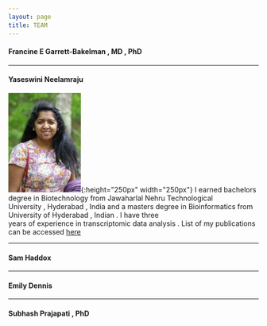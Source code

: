 ```yaml
---
layout: page
title: TEAM
---
```


<h4>Francine E Garrett-Bakelman , MD , PhD</h4>

***

<h4>Yaseswini Neelamraju</h4>

![Yaseswini](images/YN.jpg){:height="250px" width="250px"}
I earned bachelors degree in Biotechnology from Jawaharlal Nehru Technological<br /> University , Hyderabad , India and a masters degree in Bioinformatics from University of Hyderabad , Indian . I have three<br />years of experience in transcriptomic data analysis . List of my publications can be accessed [here]({{"https://www.ncbi.nlm.nih.gov/pubmed/?term=neelamraju%2C+yaseswini"}})

***

<h4>Sam Haddox</h4>

***

<h4>Emily Dennis</h4> 

***

<h4>Subhash Prajapati , PhD</h4>


